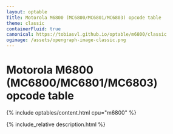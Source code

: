 ```yaml
---
layout: optable
Title: Motorola M6800 (MC6800/MC6801/MC6803) opcode table
theme: classic
containerFluid: true
canonical: https://tobiasvl.github.io/optable/m6800/classic
ogimage: /assets/opengraph-image-classic.png
---
```


<h1>Motorola M6800 (MC6800/<span class="variant">MC6801</span>/<span class="variant-2">MC6803</span>) opcode table<!-- (<a href="{{ "/Opcodes.json" | relative_url }}">JSON</a>)--></h1>

{% include optables/content.html cpu="m6800" %}

{% include_relative description.html %}
